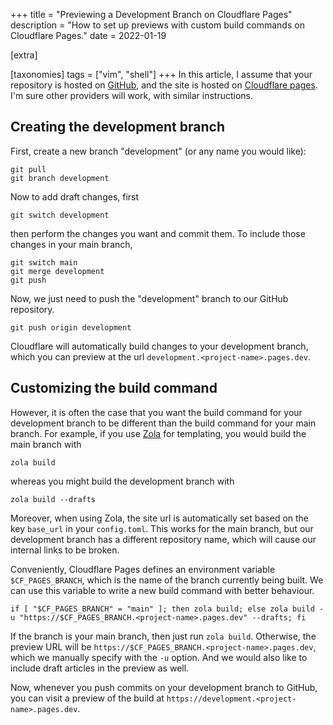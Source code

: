 +++
title = "Previewing a Development Branch on Cloudflare Pages"
description = "How to set up previews with custom build commands on Cloudflare Pages."
date = 2022-01-19

[extra]

[taxonomies]
tags = ["vim", "shell"]
+++
In this article, I assume that your repository is hosted on [GitHub](https://github.com), and the site is hosted on [Cloudflare pages](https://pages.cloudflare.com/).
I'm sure other providers will work, with similar instructions.

## Creating the development branch
First, create a new branch "development" (or any name you would like):
```
git pull
git branch development
```
Now to add draft changes, first
```
git switch development
```
then perform the changes you want and commit them. To include those changes in your main branch,
```
git switch main
git merge development
git push
```
Now, we just need to push the "development" branch to our GitHub repository.
```
git push origin development
```
Cloudflare will automatically build changes to your development branch, which you can preview at the url `development.<project-name>.pages.dev`.

## Customizing the build command
However, it is often the case that you want the build command for your development branch to be different than the build command for your main branch.
For example, if you use [Zola](https://getzola.org) for templating, you would build the main branch with
```
zola build
```
whereas you might build the development branch with
```
zola build --drafts
```
Moreover, when using Zola, the site url is automatically set based on the key `base_url` in your `config.toml`.
This works for the main branch, but our development branch has a different repository name, which will cause our internal links to be broken.

Conveniently, Cloudflare Pages defines an environment variable `$CF_PAGES_BRANCH`, which is the name of the branch currently being built.
We can use this variable to write a new build command with better behaviour.
```
if [ "$CF_PAGES_BRANCH" = "main" ]; then zola build; else zola build -u "https://$CF_PAGES_BRANCH.<project-name>.pages.dev" --drafts; fi
```
If the branch is your main branch, then just run `zola build`.
Otherwise, the preview URL will be `https://$CF_PAGES_BRANCH.<project-name>.pages.dev`, which we manually specify with the `-u` option.
And we would also like to include draft articles in the preview as well.

Now, whenever you push commits on your development branch to GitHub, you can visit a preview of the build at `https://development.<project-name>.pages.dev`.
